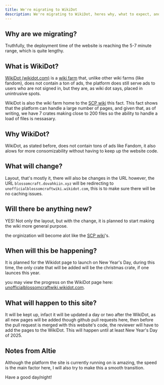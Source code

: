 ```yaml
---
title: We're migrating to WikiDot
description: We're migrating to WikiDot, heres why, what to expect, and some more information! | Unofficial BlossomCraft Wiki
---
```


## Why are we migrating?
Truthfully, the deployment time of the website is reaching the 5-7 minute range, which is quite lengthy.

## What is WikiDot?
[WikiDot (wikidot.com)](https://wikidot.com) is a [wiki farm](https://wikipedia.org/wiki/Wiki_farm) that, unlike other wiki farms (like fandom), does not contain a ton of ads, the platform does still serve ads to users who are not signed in, but they are, as wiki dot says, placed in unintrusive spots.

WikiDot is also the wiki farm home to the [SCP wiki](https://scp-wiki.wikidot.com/) this fact. This fact shows that the platform can handle a large number of pages, and given that, as of writing, we have 7 crates making close to 200 files so the ability to handle a load of files is nessasary.

## Why WikiDot?
WikiDot, as stated before, does not contain tons of ads like Fandom, it also alows for more consomizability without having to keep up the website code.

## What will change?
Layout, that's mostly it, there will also be changes in the URL however, the URL `blossomcraft.dovahkiin.xyz` will be redirecting to `unofficialblossomcraftwiki.wikidot.com`, this is to make sure there will be no caching issues.

## Will there be anything new?
YES! Not only the layout, but with the change, it is planned to start making the wiki more general purpose.

the orginization will become alot like the [SCP wiki](https://scp-wiki.wikidot.com/)'s.

## When will this be happening?
It is planned for the Wikidot page to launch on New Year's Day, during this time, the only crate that will be added will be the christmas crate, if one launces this year.

you may view the progress on the WikiDot page here: [unofficialblossomcraftwiki.wikidot.com](https://unofficialblossomcraftwiki.wikidot.com).

## What will happen to this site?
It will be kept up, infact it will be updated a day or two after the WikiDot, as all new pages will be added though github pull requests here, then before the pull request is merged with this website's code, the reviewer will have to add the pages to the WikiDot. This will happen until at least New Year's Day of 2025.

## Notes from Altie
Although the platform the site is currently running on is amazing, the speed is the main factor here, I will also try to make this a smooth transition.

Have a good day/night!